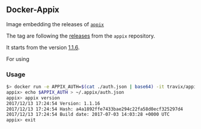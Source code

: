 ## Docker-Appix

Image embedding the releases of [`appix`](https://github.com/Travix-International/appix/tree/master)

The tag are following the [releases](https://github.com/Travix-International/appix/releases) from the `appix` repository.

It starts from the version [1.1.6](https://github.com/Travix-International/appix/releases/tag/1.1.16).

For using 

### Usage

```bash
$> docker run -e APPIX_AUTH=$(cat ./auth.json | base64) -it travix/appix
appix> echo $APPIX_AUTH > ~/.appix/auth.json
appix> appix version
2017/12/13 17:24:54 Version: 1.1.16
2017/12/13 17:24:54 Hash: a4a1892ffe7433bae294c22fa58d0ecf325297d4
2017/12/13 17:24:54 Build date: 2017-07-03 14:03:28 +0000 UTC
appix> exit
```
